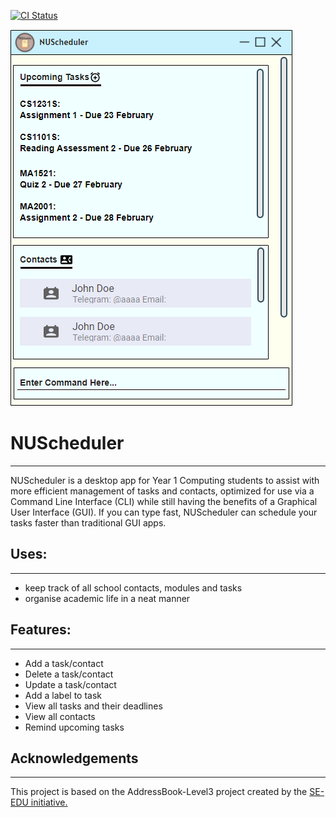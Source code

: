 [![CI Status](https://github.com/se-edu/addressbook-level3/workflows/Java%20CI/badge.svg)](https://github.com/AY2122S2-CS2103-F11-4/tp/actions)

![Ui](docs/images/Ui.png)

# NUScheduler
*** 

NUScheduler is a desktop app for Year 1 Computing students to assist with more efficient management of tasks and contacts,
optimized for use via a Command Line Interface (CLI) while still having the benefits of a Graphical User Interface (GUI).
If you can type fast, NUScheduler can schedule your tasks faster than traditional GUI apps.<br>

## Uses:
***
  * keep track of all school contacts, modules and tasks
  * organise academic life in a neat manner
  

## Features:
***
  * Add a task/contact
  * Delete a task/contact
  * Update a task/contact
  * Add a label to task
  * View all tasks and their deadlines
  * View all contacts
  * Remind upcoming tasks

## Acknowledgements
***
This project is based on the AddressBook-Level3 project created by the [SE-EDU initiative.](https://se-education.org)


